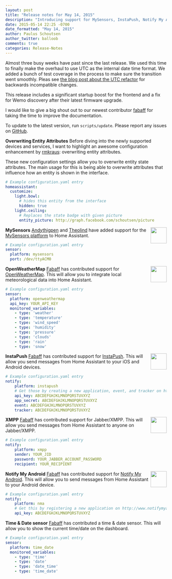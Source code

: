 ```yaml
---
layout: post
title: "Release notes for May 14, 2015"
description: "Introducing support for MySensors, InstaPush, Notify My Android, OpenWeatherMap and Jabber."
date: 2015-05-14 22:25 -0700
date_formatted: "May 14, 2015"
author: Paulus Schoutsen
author_twitter: balloob
comments: true
categories: Release-Notes
---
```


Almost three busy weeks have past since the last release. We used this time to finally make the overhaul to use UTC as the internal date time format. We added a bunch of test coverage in the process to make sure the transition went smoothly. Pleas see [the blog post about the UTC refactor](/blog/2015/05/09/utc-time-zone-awareness/#backwards-incompatible-stuff) for backwards incompatible changes.

This release includes a significant startup boost for the frontend and a fix for Wemo discovery after their latest firmware upgrade.

I would like to give a big shout out to our newest contributor [fabaff](https://github.com/fabaff) for taking the time to improve the documentation.

<p class='note'>
To update to the latest version, run <code>scripts/update</code>. Please report any issues on <a href='https://github.com/balloob/home-assistant/issues'>GitHub</a>.
</p>

<!--more-->

__Overwriting Entity Attributes__
Before diving into the newly supported devices and services, I want to highlight an awesome configuration enhancement by [rmkraus](https://github.com/rmkraus): overwriting entity attributes.

These new configuration settings allow you to overwrite entity state attributes. The main usage for this is being able to overwrite attributes that influence how an entity is shown in the interface.

```yaml
# Example configuration.yaml entry
homeassistant:
  customize:
    light.bowl:
      # hides this entity from the interface
      hidden: true
    light.ceiling:
      # Replaces the state badge with given picture
      entity_picture: http://graph.facebook.com/schoutsen/picture
```

__MySensors__
<img src='/images/supported_brands/mysensors.png' style='border:none; box-shadow: none; float: right;' height='50' /> [Andythigpen](https://github.com/andythigpen) and [Theolind](https://github.com/theolind) have added support for the [MySensors platform](http://www.mysensors.org) to Home Assistant.

```yaml
# Example configuration.yaml entry
sensor:
  platform: mysensors
  port: /dev/ttyACM0
```

__OpenWeatherMap__
<img src='/images/supported_brands/openweathermap.png' style='border:none; box-shadow: none; float: right;' height='50' /> [Fabaff](https://github.com/fabaff) has contributed support for [OpenWeatherMap](http://openweathermap.org). This will allow you to integrate local meteorological data into Home Assistant.

```yaml
# Example configuration.yaml entry
sensor:
  platform: openweathermap
  api_key: YOUR_API_KEY
  monitored_variables:
    - type: 'weather'
    - type: 'temperature'
    - type: 'wind_speed'
    - type: 'humidity'
    - type: 'pressure'
    - type: 'clouds'
    - type: 'rain'
    - type: 'snow'
```

__InstaPush__
<img src='/images/supported_brands/instapush.png' style='border:none; box-shadow: none; float: right;' height='50' /> [Fabaff](https://github.com/fabaff) has contributed support for [InstaPush](https://instapush.im). This will allow you send messages from Home Assistant to your iOS and Android devices.

```yaml
# Example configuration.yaml entry
notify:
    platform: instapush
    # Get those by creating a new application, event, and tracker on https://instapush.im
    api_key: ABCDEFGHJKLMNOPQRSTUVXYZ
    app_secret: ABCDEFGHJKLMNOPQRSTUVXYZ
    event: ABCDEFGHJKLMNOPQRSTUVXYZ
    tracker: ABCDEFGHJKLMNOPQRSTUVXYZ
```

__XMPP__
<img src='/images/supported_brands/xmpp.png' style='border:none; box-shadow: none; float: right;' height='50' /> [Fabaff](https://github.com/fabaff) has contributed support for Jabber/XMPP. This will allow you send messages from Home Assistant to anyone on Jabber/XMPP. 

```yaml
# Example configuration.yaml entry
notify:
    platform: xmpp
    sender: YOUR_JID
    password: YOUR_JABBER_ACCOUNT_PASSWORD
    recipient: YOUR_RECIPIENT
```

__Notify My Android__
<img src='/images/supported_brands/nma.png' style='border:none; box-shadow: none; float: right;' height='50' /> [Fabaff](https://github.com/fabaff) has contributed support for [Notify My Android](http://www.notifymyandroid.com/). This will allow you to send messages from Home Assistant to your Android device.

```yaml
# Example configuration.yaml entry
notify:
    platform: nma
    # Get this by registering a new application on http://www.notifymyandroid.com/
    api_key: ABCDEFGHJKLMNOPQRSTUVXYZ
```

__Time & Date sensor__
[Fabaff](https://github.com/fabaff) has contributed a time & date sensor. This will allow you to show the current time/date on the dashboard.

```yaml
# Example configuration.yaml entry
sensor:
  platform: time_date
  monitored_variables:
    - type: 'time'
    - type: 'date'
    - type: 'date_time'
    - type: 'time_date'
```
